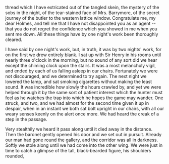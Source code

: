 thread which I have extricated out of the tangled skein, the mystery of
the sobs in the night, of the tear-stained face of Mrs. Barrymore, of
the secret journey of the butler to the western lattice window.
Congratulate me, my dear Holmes, and tell me that I have not
disappointed you as an agent -- that you do not regret the confidence
which you showed in me when you sent me down. All these things have by
one night's work been thoroughly cleared.

I have said by one night's work, but, in truth, it was by two
nights' work, for on the first we drew entirely blank. I sat up with
Sir Henry in his rooms until nearly three o'clock in the morning, but
no sound of any sort did we hear except the chiming clock upon the
stairs. It was a most melancholy vigil, and ended by each of us falling
asleep in our chairs. Fortunately we were not discouraged, and we
determined to try again. The next night we lowered the lamp, and sat
smoking cigarettes without making the least sound. It was incredible how
slowly the hours crawled by, and yet we were helped through it by the
same sort of patient interest which the hunter must feel as he watches
the trap into which he hopes the game may wander. One struck, and two,
and we had almost for the second time given it up in despair, when in an
instant we both sat bolt upright in our chairs, with all our weary
senses keenly on the alert once more. We had heard the creak of a step
in the passage.

Very stealthily we heard it pass along until it died away in the
distance. Then the baronet gently opened his door and we set out in
pursuit. Already our man had gone round the gallery, and the corridor
was all in darkness. Softly we stole along until we had come into the
other wing. We were just in time to catch a glimpse of the tall,
black-bearded figure, his shoulders rounded,

